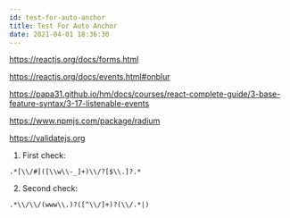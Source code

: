 ```yaml
---
id: test-for-auto-anchor
title: Test For Auto Anchor
date: 2021-04-01 18:36:30
---
```


<!-- markdownlint-disable -->

https://reactjs.org/docs/forms.html

https://reactjs.org/docs/events.html#onblur

https://papa31.github.io/hm/docs/courses/react-complete-guide/3-base-feature-syntax/3-17-listenable-events

https://www.npmjs.com/package/radium

https://validatejs.org

1. First check:

```
.*[\\/#]([\\w\\-_]+)\\/?[$\\.]?.*
```


2. Second check:

```
.*\\/\\/(www\\.)?([^\\/]+)?(\\/.*|)
```